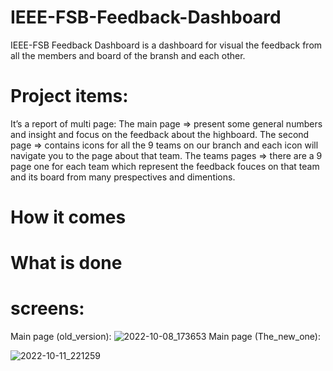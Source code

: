 # IEEE-FSB-Feedback-Dashboard
IEEE-FSB Feedback Dashboard is a dashboard for visual the feedback from all the members and board of the bransh and each other.

# Project items:
It’s a report of multi page:
The main page => present some general numbers and insight and focus on the feedback about the highboard.
The second page => contains icons for all the 9 teams on our branch and each icon will navigate you to the page about that team.
The teams pages => there are a 9 page one for each team which represent the feedback fouces on that team and its board from many prespectives and dimentions.

# How it comes

# What is done


# screens:
Main page (old_version):
![2022-10-08_173653](https://user-images.githubusercontent.com/77818119/195187824-b1cb0aa9-8a39-4a5b-9fd4-341c10b5b374.png)
Main page (The_new_one):

![2022-10-11_221259](https://user-images.githubusercontent.com/77818119/195189525-56664a8f-da1c-40d5-98e3-427961297854.png)

